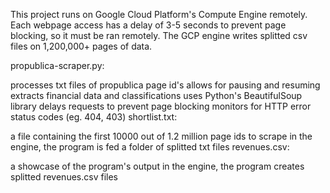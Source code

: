 This project runs on Google Cloud Platform's Compute Engine remotely. Each webpage access has a delay of 3-5 seconds to prevent page blocking, so it must be ran remotely. The GCP engine writes splitted csv files on 1,200,000+ pages of data.

propublica-scraper.py:

processes txt files of propublica page id's
allows for pausing and resuming
extracts financial data and classifications
uses Python's BeautifulSoup library
delays requests to prevent page blocking
monitors for HTTP error status codes (eg. 404, 403)
shortlist.txt:

a file containing the first 10000 out of 1.2 million page ids to scrape
in the engine, the program is fed a folder of splitted txt files
revenues.csv:

a showcase of the program's output
in the engine, the program creates splitted revenues.csv files
